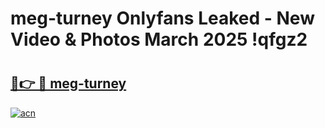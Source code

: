 # meg-turney Onlyfans Leaked - New Video & Photos March 2025 !qfgz2

# <h2><a href="https://k507mj.iuczelnia.edu.pl?title=meg-turney&ref=qfgz2">🔗👉 🔴 meg-turney</a></h2>

[![acn](https://github.com/user-attachments/assets/0f9c940e-d8b0-45ae-aac7-cd30a18b3e1c)](https://k507mj.iuczelnia.edu.pl?title=meg-turney&ref=qfgz2)

